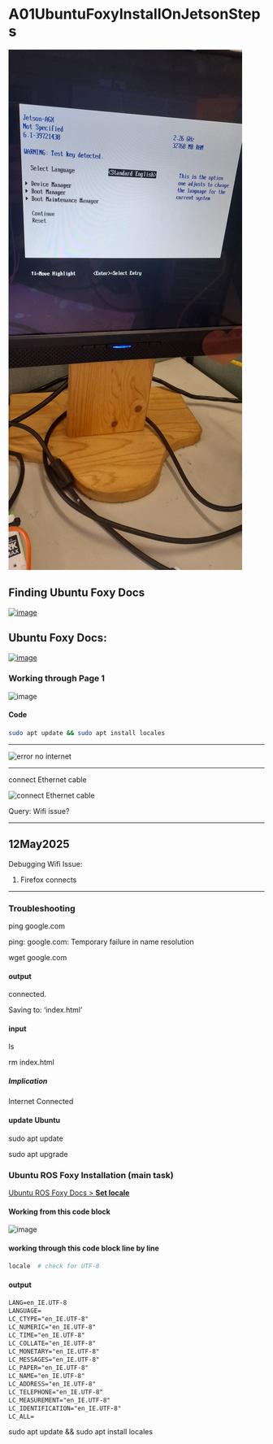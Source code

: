 # A01UbuntuFoxyInstallOnJetsonSteps

![Jetson AGX Ubuntu Foxy Boot Screen](/static/images/A01202505091520V01JetsonAGXUbuntuFoxyBootScreen.jpeg)

## Finding Ubuntu Foxy Docs

[![image](https://github.com/user-attachments/assets/c3b510ca-0b6a-4e3a-baec-bdf1683075a4)](https://www.google.com/search?q=https%3A%2F%2Fdocs.ros.org%2Fen%2Ffoxy%2FInstallation%2FUbuntu-Install-Debians.html&num=10&newwindow=1&sca_esv=5c6211a02afc286c&sxsrf=AHTn8zougsJClx8NmJJAld9DRBtdGRcGrg%3A1746803450863&ei=-hoeaJDANI6vhbIPzfqZ4QI&ved=0ahUKEwiQpbn51ZaNAxWOV0EAHU19JiwQ4dUDCBA&uact=5&oq=https%3A%2F%2Fdocs.ros.org%2Fen%2Ffoxy%2FInstallation%2FUbuntu-Install-Debians.html&gs_lp=Egxnd3Mtd2l6LXNlcnAiRWh0dHBzOi8vZG9jcy5yb3Mub3JnL2VuL2ZveHkvSW5zdGFsbGF0aW9uL1VidW50dS1JbnN0YWxsLURlYmlhbnMuaHRtbEgAUABYAHAAeACQAQCYAQCgAQCqAQC4AQPIAQD4AQGYAgCgAgCYAwCSBwCgBwCyBwC4BwDCBwDIBwA&sclient=gws-wiz-serp)

## Ubuntu Foxy Docs:

[![image](https://github.com/user-attachments/assets/bbb404a9-12da-4cc8-bced-bfae59406a3f)](https://docs.ros.org/en/foxy/Installation/Ubuntu-Install-Debians.html)

### Working through Page 1

![image](https://github.com/user-attachments/assets/107badbd-2d59-4548-bd18-6d2b83753273)

#### Code

```bash
sudo apt update && sudo apt install locales
```

____

![error no internet](https://github.com/user-attachments/assets/2078bbfa-23e3-4acd-a83b-32f178e669b6)

____

connect Ethernet cable

![connect Ethernet cable](https://github.com/user-attachments/assets/caf71dba-235d-47c7-9b19-b351a8e90a06)

Query: Wifi issue?

____

## 12May2025

Debugging Wifi Issue:

1. Firefox connects

_____

### Troubleshooting

ping google.com

ping: google.com: Temporary failure in name resolution

wget google.com

#### output

connected.

Saving to: ‘index.html’

#### input

ls

rm index.html

##### Implication

Internet Connected

#### update Ubuntu

sudo apt update

sudo apt upgrade

### Ubuntu ROS Foxy Installation (main task)

[Ubuntu ROS Foxy Docs > **Set locale**](https://docs.ros.org/en/foxy/Installation/Ubuntu-Install-Debians.html#id2)

#### Working from this code block

![image](https://github.com/user-attachments/assets/7db22ba8-baac-4078-ae91-006d43f00988)

#### working through this code block line by line

```bash
locale  # check for UTF-8
```

#### output

```
LANG=en_IE.UTF-8
LANGUAGE=
LC_CTYPE="en_IE.UTF-8"
LC_NUMERIC="en_IE.UTF-8"
LC_TIME="en_IE.UTF-8"
LC_COLLATE="en_IE.UTF-8"
LC_MONETARY="en_IE.UTF-8"
LC_MESSAGES="en_IE.UTF-8"
LC_PAPER="en_IE.UTF-8"
LC_NAME="en_IE.UTF-8"
LC_ADDRESS="en_IE.UTF-8"
LC_TELEPHONE="en_IE.UTF-8"
LC_MEASUREMENT="en_IE.UTF-8"
LC_IDENTIFICATION="en_IE.UTF-8"
LC_ALL=
```

sudo apt update && sudo apt install locales
